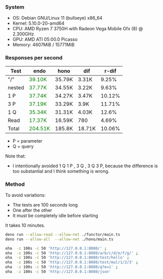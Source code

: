
### System


- OS: Debian GNU/Linux 11 (bullseye) x86_64 
- Kernel: 5.10.0-20-amd64 
- CPU: AMD Ryzen 7 3750H with Radeon Vega Mobile Gfx (8) @ 2.300GHz 
- GPU: AMD ATI 05:00.0 Picasso 
- Memory: 4607MiB / 15771MiB 

### Responses per second

| Test  | endo  | hono  | dif  | r-dif  |
|---------- |---------- |---------- |---------- |---------- |
| "/" | <font color='green'> 39.10K </font>  | 35.79K | 3.31K | 9.25% |
| nested | <font color='green'> 37.77K </font> | 34.55K | 3.22K | 9.63% |
| 1 P | <font color='green'> 37.74K </font> | 34.27K | 3.47K | 10.12% |
| 3 P | <font color='green'> 37.19K </font> | 33.29K | 3.9K | 11.71% |
| 1 Q | <font color='green'> 35.34K </font> | 31.31K | 4.03K | 12.6%|
| Read | <font color='green'> 17.37K </font> | 16.59K | 780 | 4.69% |
| Total| <font color='green'> 204.51K </font> | 185.8K | 18.71K | 10.06% |


 - P = parameter
 - Q = query
 
 Note that:
 - I intentionally avoided 1 Q 1 P , 3 Q , 3 Q 3 P, because the difference is too substantial and I think something is wrong. 


### Method

To avoid variations:

 - The tests are 100 seconds long
 - One after the other
 - It must be completely idle before starting
 
It takes 10 minutes.

```bash 
deno run --allow-read --allow-net ./functor/main.ts 
deno run --allow-all  --allow-net ./hono/main.ts

```



``` bash
oha  -z 100s -c 50 'http://127.0.0.1:8080/' ;
oha  -z 100s -c 50 'http://127.0.0.1:8080/a/b/c/d/e/f/g/' ;
oha  -z 100s -c 50 'http://127.0.0.1:8080/test/hello' ;
oha  -z 100s -c 50 'http://127.0.0.1:8080/test/mul/1/2/3' ;
oha  -z 100s -c 50 'http://127.0.0.1:8080/q?e=1' ;
oha  -z 100s -c 50 'http://127.0.0.1:8080/json'

```

